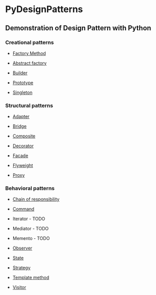# PyDesignPatterns

## Demonstration of Design Pattern with Python



### Creational patterns

  -  [Factory Method](https://github.com/sleevs/PyDesignPatterns/blob/master/creational/factory_method.py)
  
  -  [Abstract factory](https://github.com/sleevs/PyDesignPatterns/blob/master/creational/abstract_factory_.py)  
 
  -  [Builder](https://github.com/sleevs/PyDesignPatterns/blob/master/creational/builder.py) 
  
  -  [Prototype](https://github.com/sleevs/PyDesignPatterns/blob/master/creational/prototype.py)  
  
  -  [Singleton](https://github.com/sleevs/PyDesignPatterns/blob/master/creational/singleton.py) 

### Structural patterns

  -  [Adapter](https://github.com/sleevs/PyDesignPatterns/blob/master/structural/adapter.py)
  
  -  [Bridge](https://github.com/sleevs/PyDesignPatterns/blob/master/structural/bridge.py)  
  
  -  [Composite](https://github.com/sleevs/PyDesignPatterns/blob/master/structural/composite.py)  
  
  -  [Decorator](https://github.com/sleevs/PyDesignPatterns/blob/master/structural/decorator.py)
  
  -  [Facade](https://github.com/sleevs/PyDesignPatterns/blob/master/structural/facade_.py) 
  
  -  [Flyweight](https://github.com/sleevs/PyDesignPatterns/blob/master/structural/flyweight.py)  
  
  -  [Proxy](https://github.com/sleevs/PyDesignPatterns/blob/master/structural/proxy.py)

### Behavioral patterns

  -  [Chain of responsibility](https://github.com/sleevs/PyDesignPatterns/blob/master/behavioral/chain_of_responsability.py)
  
  -  [Command](https://github.com/sleevs/PyDesignPatterns/blob/master/behavioral/command_pattern.py)
  
  -  Iterator - TODO
  
  -  Mediator - TODO
  
  -  Memento - TODO
  
  -  [Observer](https://github.com/sleevs/PyDesignPatterns/blob/master/behavioral/observer_.py) 
  
  -  [State](https://github.com/sleevs/PyDesignPatterns/blob/master/behavioral/state_pattern.py)  
  
  -  [Strategy](https://github.com/sleevs/PyDesignPatterns/blob/master/behavioral/strategy_pattern.py) 
  
  -  [Template method](https://github.com/sleevs/PyDesignPatterns/blob/master/behavioral/template_method.py)
  
  -  [Visitor](https://github.com/sleevs/PyDesignPatterns/blob/master/behavioral/visitor_pattern.py) 
